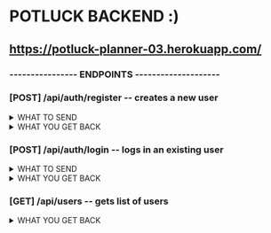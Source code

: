 # POTLUCK BACKEND :)

##  https://potluck-planner-03.herokuapp.com/



### ----------------  ENDPOINTS  -------------------- 

### [POST] /api/auth/register  -- creates a new user
<details>
    <summary> WHAT TO SEND </summary>
    `
    {
        "username": "string",
        "password": "string"
    }
    `
</details>
<details>
    <summary> WHAT YOU GET BACK </summary>
    `
    {
        "username": "string",
        "user_id": "integer"
    }
    `
</details>


### [POST] /api/auth/login  -- logs in an existing user
<details>
    <summary> WHAT TO SEND </summary>
    `
    {
        "username": "string",
        "password": "string"
    }
    `
</details>
<details>
    <summary> WHAT YOU GET BACK </summary>
    `
    {
        "message": "Welcome back username",
        "user_id": integer,
        "username": "username",
        "token": "TOKEN"
    }
    `
</details>

### [GET] /api/users  -- gets list of users

<details>
    <summary> WHAT YOU GET BACK </summary>
    `
    [
        {
            "user_id": 1,
            "username": "RZA"
        },
        {
            "user_id": 2,
            "username": "GZA"
        },
        {
            "user_id": 3,
            "username": "ODB"
        }
    ]
    `
</details>


